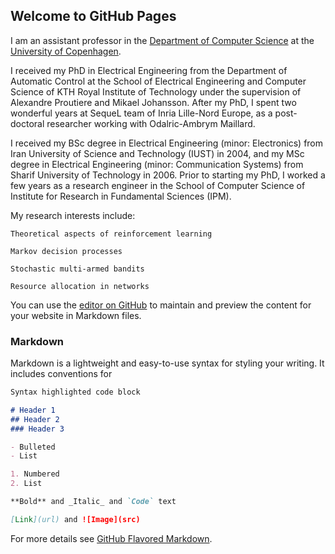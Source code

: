 ## Welcome to GitHub Pages

I am an assistant professor in the [Department of Computer Science](https://di.ku.dk/english/) at the [University of Copenhagen](https://www.ku.dk/english/). 

I received my PhD in Electrical Engineering from the Department of Automatic Control at the School of Electrical Engineering and Computer Science of KTH Royal Institute of Technology under the supervision of Alexandre Proutiere and Mikael Johansson. After my PhD, I spent two wonderful years at SequeL team of Inria Lille-Nord Europe, as a post-doctoral researcher working with Odalric-Ambrym Maillard.

I received my BSc degree in Electrical Engineering (minor: Electronics) from Iran University of Science and Technology (IUST) in 2004, and my MSc degree in Electrical Engineering (minor: Communication Systems) from Sharif University of Technology in 2006. Prior to starting my PhD, I worked a few years as a research engineer in the School of Computer Science of Institute for Research in Fundamental Sciences (IPM).


My research interests include:

    Theoretical aspects of reinforcement learning

    Markov decision processes

    Stochastic multi-armed bandits

    Resource allocation in networks


You can use the [editor on GitHub](https://github.com/sadeghtalebi/mstalebi.github.io/edit/master/index.md) to maintain and preview the content for your website in Markdown files.

### Markdown

Markdown is a lightweight and easy-to-use syntax for styling your writing. It includes conventions for

```markdown
Syntax highlighted code block

# Header 1
## Header 2
### Header 3

- Bulleted
- List

1. Numbered
2. List

**Bold** and _Italic_ and `Code` text

[Link](url) and ![Image](src)
```

For more details see [GitHub Flavored Markdown](https://guides.github.com/features/mastering-markdown/).



